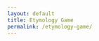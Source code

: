 ```yaml
---
layout: default
title: Etymology Game
permalink: /etymology-game/
---
```


<script src="https://cdn.tailwindcss.com"></script>
<div id="etymology-game-root"></div>
<script src="/etymology-game/js/game.js"></script>